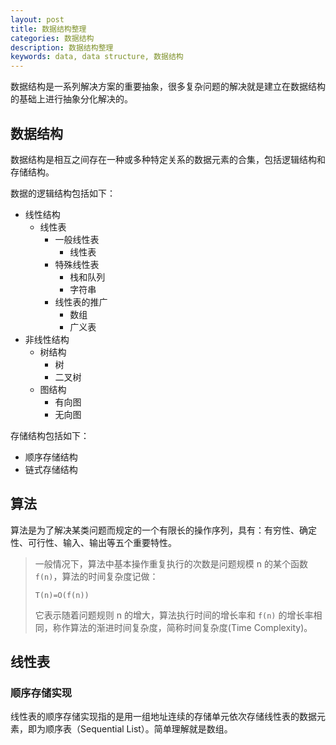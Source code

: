 ```yaml
---
layout: post
title: 数据结构整理
categories: 数据结构
description: 数据结构整理
keywords: data, data structure, 数据结构
---
```


数据结构是一系列解决方案的重要抽象，很多复杂问题的解决就是建立在数据结构的基础上进行抽象分化解决的。

## 数据结构

数据结构是相互之间存在一种或多种特定关系的数据元素的合集，包括逻辑结构和存储结构。

数据的逻辑结构包括如下：

- 线性结构
  - 线性表
    - 一般线性表
      - 线性表
    - 特殊线性表
      - 栈和队列
      - 字符串
    - 线性表的推广
      - 数组
      - 广义表
- 非线性结构
  - 树结构
    - 树
    - 二叉树
  - 图结构
    - 有向图
    - 无向图

存储结构包括如下：

- 顺序存储结构
- 链式存储结构

## 算法

算法是为了解决某类问题而规定的一个有限长的操作序列，具有：有穷性、确定性、可行性、输入、输出等五个重要特性。

>一般情况下，算法中基本操作重复执行的次数是问题规模 n 的某个函数 `f(n)`，算法的时间复杂度记做：
>
>`T(n)=O(f(n))`
>
>它表示随着问题规则 n 的增大，算法执行时间的增长率和 `f(n)` 的增长率相同，称作算法的渐进时间复杂度，简称时间复杂度(Time Complexity)。

## 线性表

### 顺序存储实现

线性表的顺序存储实现指的是用一组地址连续的存储单元依次存储线性表的数据元素，即为顺序表（Sequential List）。简单理解就是数组。

